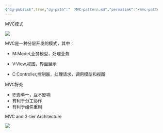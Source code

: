 ```yaml
---
{"dg-publish":true,"dg-path":"  MVC-pattern.md","permalink":"/mvc-pattern/","tags":["CS/design-patterns/javaEE-design-patterns"],"created":"2022-08-15T20:10:36.716+08:00","updated":"2023-09-14T17:17:41.571+08:00"}
---
```



MVC模式

![](https://cdn.jsdelivr.net/gh/AlexLiu2022/resources/img/an-example-of-MVC.png)


MVC是一种分层开发的模式，其中：

- M:Model,业务模型，处理业务

- V:View,视图，界面展示

- C:Controller,控制器，处理请求，调用模型和视图


MVC好处

- 职责单一，互不影响
- 有利于分工协作
- 有利于组件重用


MVC and 3-tier Architecture

![](https://cdn.jsdelivr.net/gh/AlexLiu2022/resources/img/MVC-and-3-tier-architecture.png)